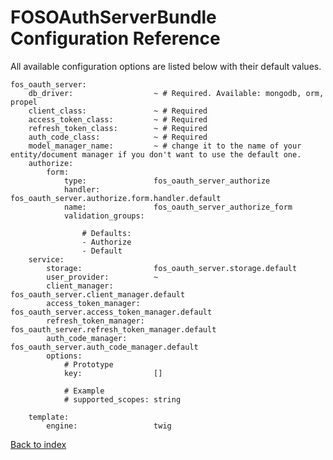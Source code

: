 FOSOAuthServerBundle Configuration Reference
============================================

All available configuration options are listed below with their default values.

    fos_oauth_server:
        db_driver:                  ~ # Required. Available: mongodb, orm, propel
        client_class:               ~ # Required
        access_token_class:         ~ # Required
        refresh_token_class:        ~ # Required
        auth_code_class:            ~ # Required
        model_manager_name:         ~ # change it to the name of your entity/document manager if you don't want to use the default one.
        authorize:
            form:
                type:               fos_oauth_server_authorize
                handler:            fos_oauth_server.authorize.form.handler.default
                name:               fos_oauth_server_authorize_form
                validation_groups:

                    # Defaults:
                    - Authorize
                    - Default
        service:
            storage:                fos_oauth_server.storage.default
            user_provider:          ~
            client_manager:         fos_oauth_server.client_manager.default
            access_token_manager:   fos_oauth_server.access_token_manager.default
            refresh_token_manager:  fos_oauth_server.refresh_token_manager.default
            auth_code_manager:      fos_oauth_server.auth_code_manager.default
            options:
                # Prototype
                key:                []

                # Example
                # supported_scopes: string

        template:
            engine:                 twig


[Back to index](index.md)
